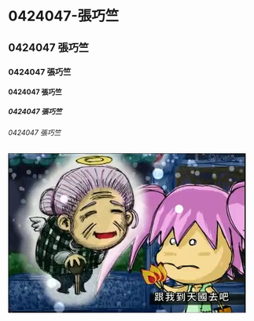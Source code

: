 # 0424047-張巧竺
## 0424047 張巧竺
### 0424047 張巧竺
#### 0424047 張巧竺
##### 0424047 張巧竺
###### 0424047 張巧竺
![SayDo](123.jpg "血多")
